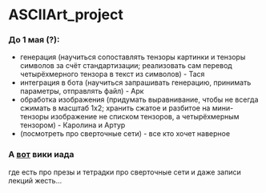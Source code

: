 # ASCIIArt_project
### До 1 мая (?):
   * генерация (научиться сопоставлять тензоры картинки и тензоры символов за счёт стандартизации; реализовать сам перевод четырёхмерного тензора в текст из символов) - Тася
   * интеграция в бота (научиться запрашивать генерацию, принимать параметры, отправлять файл) - Арк
   * обработка изображения (придумать выравнивание, чтобы не всегда сжимать в масштаб 1x2; хранить сжатое и разбитое на мини-тензоры изображение не списком тензоров, а четырёхмерным тензором) - Каролина и Артур
   * (посмотреть про сверточные сети) - все кто хочет наверное

### А [вот](http://wiki.cs.hse.ru/%D0%9E%D1%81%D0%BD%D0%BE%D0%B2%D1%8B_%D0%B3%D0%BB%D1%83%D0%B1%D0%B8%D0%BD%D0%BD%D0%BE%D0%B3%D0%BE_%D0%BE%D0%B1%D1%83%D1%87%D0%B5%D0%BD%D0%B8%D1%8F) вики иада
где есть про презы и тетрадки про сверточные сети и даже записи лекций жесть...

